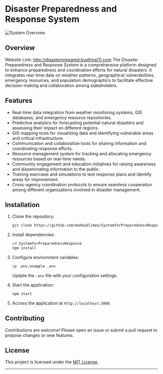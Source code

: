 # Disaster Preparedness and Response System

![System Overview](after_login.png)

## Overview
Website Link: http://disasterprepared.byethost11.com
The Disaster Preparedness and Response System is a comprehensive platform designed to enhance preparedness and coordination efforts for natural disasters. It integrates real-time data on weather patterns, geographical vulnerabilities, emergency resources, and population demographics to facilitate effective decision-making and collaboration among stakeholders.

## Features

- Real-time data integration from weather monitoring systems, GIS databases, and emergency resource repositories.
- Predictive analytics for forecasting potential natural disasters and assessing their impact on different regions.
- GIS mapping tools for visualizing data and identifying vulnerable areas and critical infrastructure.
- Communication and collaboration tools for sharing information and coordinating response efforts.
- Resource management system for tracking and allocating emergency resources based on real-time needs.
- Community engagement and education initiatives for raising awareness and disseminating information to the public.
- Training exercises and simulations to test response plans and identify areas for improvement.
- Cross-agency coordination protocols to ensure seamless cooperation among different organizations involved in disaster management.

## Installation

1. Clone the repository:

   ```bash
   git clone https://github.com/mahbublimon/SystemforPreparednessResponse.git
   ```

2. Install dependencies:

   ```bash
   cd SystemforPreparednessResponse
   npm install
   ```

3. Configure environment variables:

   ```bash
   cp .env.example .env
   ```

   Update the `.env` file with your configuration settings.

4. Start the application:

   ```bash
   npm start
   ```

5. Access the application at `http://localhost:3000`.

## Contributing

Contributions are welcome! Please open an issue or submit a pull request to propose changes or new features.

## License

This project is licensed under the [MIT License](LICENSE).

---

